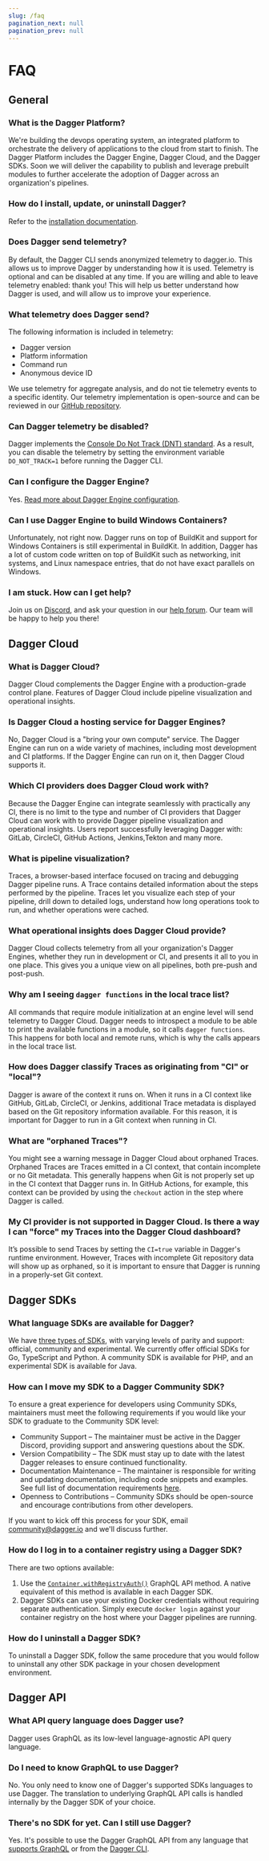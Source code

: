 ```yaml
---
slug: /faq
pagination_next: null
pagination_prev: null
---
```


# FAQ


## General

### What is the Dagger Platform?

We're building the devops operating system, an integrated platform to orchestrate the delivery of applications to the cloud from start to finish. The Dagger Platform includes the Dagger Engine, Dagger Cloud, and the Dagger SDKs. Soon we will deliver the capability to publish and leverage prebuilt modules to further accelerate the adoption of Dagger across an organization's pipelines.

### How do I install, update, or uninstall Dagger?

Refer to the [installation documentation](./install.md).

### Does Dagger send telemetry?

By default, the Dagger CLI sends anonymized telemetry to dagger.io. This allows us to improve Dagger by understanding how it is used. Telemetry is optional and can be disabled at any time. If you are willing and able to leave telemetry enabled: thank you! This will help us better understand how Dagger is used, and will allow us to improve your experience.

### What telemetry does Dagger send?

The following information is included in telemetry:

- Dagger version
- Platform information
- Command run
- Anonymous device ID

We use telemetry for aggregate analysis, and do not tie telemetry events to a specific identity. Our telemetry implementation is open-source and can be reviewed in our [GitHub repository](https://github.com/dagger/dagger).

### Can Dagger telemetry be disabled?

Dagger implements the [Console Do Not Track (DNT) standard](https://consoledonottrack.com/). As a result, you can disable the telemetry by setting the environment variable `DO_NOT_TRACK=1` before running the Dagger CLI.

### Can I configure the Dagger Engine?

Yes. [Read more about Dagger Engine configuration](https://github.com/dagger/dagger/blob/main/core/docs/d7yxc-operator_manual.md).

### Can I use Dagger Engine to build Windows Containers?

Unfortunately, not right now. Dagger runs on top of BuildKit and support for Windows Containers is still experimental in BuildKit. In addition, Dagger has a lot of custom code written on top of BuildKit such as networking, init systems, and Linux namespace entries, that do not have exact parallels on Windows.

### I am stuck. How can I get help?

Join us on [Discord](https://discord.com/invite/dagger-io), and ask your question in our [help forum](https://discord.com/channels/707636530424053791/1030538312508776540). Our team will be happy to help you there!

## Dagger Cloud

### What is Dagger Cloud?

Dagger Cloud complements the Dagger Engine with a production-grade control plane. Features of Dagger Cloud include pipeline visualization and operational insights.

### Is Dagger Cloud a hosting service for Dagger Engines?

No, Dagger Cloud is a "bring your own compute" service. The Dagger Engine can run on a wide variety of machines, including most development and CI platforms. If the Dagger Engine can run on it, then Dagger Cloud supports it.

### Which CI providers does Dagger Cloud work with?

Because the Dagger Engine can integrate seamlessly with practically any CI, there is no limit to the type and number of CI providers that Dagger Cloud can work with to provide Dagger pipeline visualization and operational insights. Users report successfully leveraging Dagger with: GitLab, CircleCI, GitHub Actions, Jenkins,Tekton and many more.

### What is pipeline visualization?

Traces, a browser-based interface focused on tracing and debugging Dagger pipeline runs. A Trace contains detailed information about the steps performed by the pipeline. Traces let you visualize each step of your pipeline, drill down to detailed logs, understand how long operations took to run, and whether operations were cached.

### What operational insights does Dagger Cloud provide?

Dagger Cloud collects telemetry from all your organization's Dagger Engines, whether they run in development or CI, and presents it all to you in one place. This gives you a unique view on all pipelines, both pre-push and post-push.

### Why am I seeing `dagger functions` in the local trace list?

All commands that require module initialization at an engine level will send telemetry to Dagger Cloud.
Dagger needs to introspect a module to be able to print the available functions in a module, so it calls `dagger functions`. This happens for both local and remote runs, which is why the calls appears in the local trace list.

### How does Dagger classify Traces as originating from "CI" or "local"?

Dagger is aware of the context it runs on. When it runs in a CI context like GitHub, GitLab, CircleCI, or Jenkins, additional Trace metadata is displayed based on the Git repository information available. For this reason, it is important for Dagger to run in a Git context when running in CI.

### What are "orphaned Traces"?

You might see a warning message in Dagger Cloud about orphaned Traces. Orphaned Traces are Traces emitted in a CI context, that contain incomplete or no Git metadata. This generally happens when Git is not properly set up in the CI context that Dagger runs in. In GitHub Actions, for example, this context can be provided by using the `checkout` action in the step where Dagger is called.

### My CI provider is not supported in Dagger Cloud. Is there a way I can "force" my Traces into the Dagger Cloud dashboard?

It’s possible to send Traces by setting the `CI=true` variable in Dagger's runtime environment. However, Traces with incomplete Git repository data will show up as orphaned, so it is important to ensure that Dagger is running in a properly-set Git context.

## Dagger SDKs

### What language SDKs are available for Dagger?

We have [three types of SDKs](https://dagger.io/community-sdks), with varying levels of parity and support: official, community and experimental. We currently offer official SDKs for Go, TypeScript and Python. A community SDK is available for PHP, and an experimental SDK is available for Java.

### How can I move my SDK to a Dagger Community SDK?

To ensure a great experience for developers using Community SDKs, maintainers must meet the following requirements if you would like your SDK to graduate to the Community SDK level:

- Community Support – The maintainer must be active in the Dagger Discord, providing support and answering questions about the SDK.
- Version Compatibility – The SDK must stay up to date with the latest Dagger releases to ensure continued functionality.
- Documentation Maintenance – The maintainer is responsible for writing and updating documentation, including code snippets and examples. See full list of documentation requirements [here](https://docs.google.com/spreadsheets/d/1pvpzZbWarkuws811NEEbnv2D-ggec4iuZeYhUyVwsWc/edit?gid=245490315#gid=245490315).
- Openness to Contributions – Community SDKs should be open-source and encourage contributions from other developers.

If you want to kick off this process for your SDK, email community@dagger.io and we'll discuss further.

### How do I log in to a container registry using a Dagger SDK?

There are two options available:

1. Use the [`Container.withRegistryAuth()`](https://docs.dagger.io/api/reference/#Container-withRegistryAuth) GraphQL API method. A native equivalent of this method is available in each Dagger SDK.
1. Dagger SDKs can use your existing Docker credentials without requiring separate authentication. Simply execute `docker login` against your container registry on the host where your Dagger pipelines are running.

### How do I uninstall a Dagger SDK?

To uninstall a Dagger SDK, follow the same procedure that you would follow to uninstall any other SDK package in your chosen development environment.

## Dagger API

### What API query language does Dagger use?

Dagger uses GraphQL as its low-level language-agnostic API query language.

### Do I need to know GraphQL to use Dagger?

No. You only need to know one of Dagger's supported SDKs languages to use Dagger. The translation to underlying GraphQL API calls is handled internally by the Dagger SDK of your choice.

### There's no SDK for <language> yet. Can I still use Dagger?

Yes. It's possible to use the Dagger GraphQL API from any language that [supports GraphQL](https://graphql.org/code/)  or from the [Dagger CLI](./install.md).